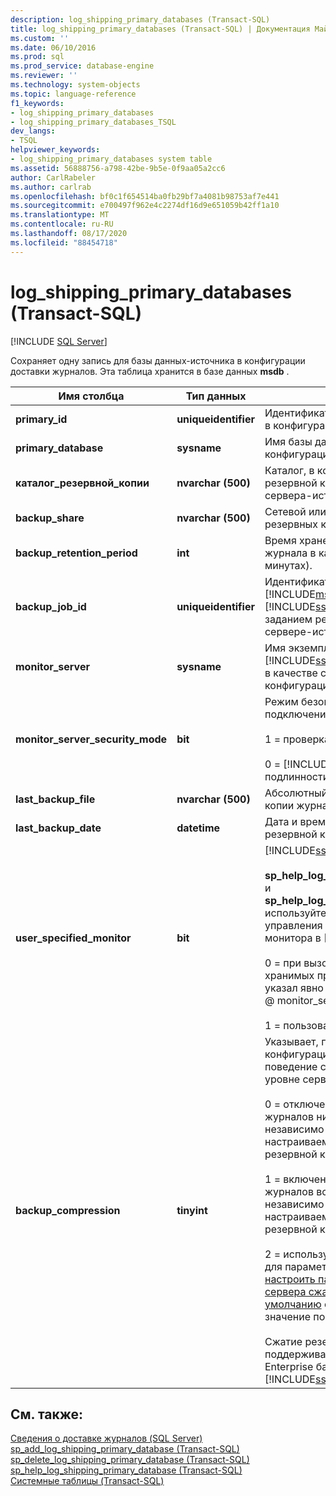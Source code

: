 ```yaml
---
description: log_shipping_primary_databases (Transact-SQL)
title: log_shipping_primary_databases (Transact-SQL) | Документация Майкрософт
ms.custom: ''
ms.date: 06/10/2016
ms.prod: sql
ms.prod_service: database-engine
ms.reviewer: ''
ms.technology: system-objects
ms.topic: language-reference
f1_keywords:
- log_shipping_primary_databases
- log_shipping_primary_databases_TSQL
dev_langs:
- TSQL
helpviewer_keywords:
- log_shipping_primary_databases system table
ms.assetid: 56888756-a798-42be-9b5e-0f9aa05a2cc6
author: CarlRabeler
ms.author: carlrab
ms.openlocfilehash: bf0c1f654514ba0fb29bf7a4081b98753af7e441
ms.sourcegitcommit: e700497f962e4c2274df16d9e651059b42ff1a10
ms.translationtype: MT
ms.contentlocale: ru-RU
ms.lasthandoff: 08/17/2020
ms.locfileid: "88454718"
---
```

# <a name="log_shipping_primary_databases-transact-sql"></a>log_shipping_primary_databases (Transact-SQL)
[!INCLUDE [SQL Server](../../includes/applies-to-version/sqlserver.md)]

  Сохраняет одну запись для базы данных-источника в конфигурации доставки журналов. Эта таблица хранится в базе данных **msdb** .  
  
|Имя столбца|Тип данных|Описание|  
|-----------------|---------------|-----------------|  
|**primary_id**|**uniqueidentifier**|Идентификатор базы данных-источника в конфигурации доставки журналов.|  
|**primary_database**|**sysname**|Имя базы данных-источника в конфигурации доставки журналов.|  
|**каталог_резервной_копии**|**nvarchar (500)**|Каталог, в котором хранятся файлы резервной копии журнала транзакций с сервера-источника.|  
|**backup_share**|**nvarchar (500)**|Сетевой или UNC-путь к каталогу резервных копий.|  
|**backup_retention_period**|**int**|Время хранения файла резервной копии журнала в каталоге резервных копий (в минутах).|  
|**backup_job_id**|**uniqueidentifier**|Идентификатор задания агента [!INCLUDE[msCoName](../../includes/msconame-md.md)] [!INCLUDE[ssNoVersion](../../includes/ssnoversion-md.md)], связанный с заданием резервного копирования на сервере-источнике.|  
|**monitor_server**|**sysname**|Имя экземпляра [!INCLUDE[msCoName](../../includes/msconame-md.md)] [!INCLUDE[ssDEnoversion](../../includes/ssdenoversion-md.md)], используемого в качестве сервера мониторинга в конфигурации доставки журналов.|  
|**monitor_server_security_mode**|**bit**|Режим безопасности, используемый для подключения к серверу мониторинга:<br /><br /> 1 = проверка подлинности Windows.<br /><br /> 0 = [!INCLUDE[ssNoVersion](../../includes/ssnoversion-md.md)] Проверка подлинности.|  
|**last_backup_file**|**nvarchar (500)**|Абсолютный путь последней резервной копии журнала транзакций.|  
|**last_backup_date**|**datetime**|Дата и время создания последней резервной копии журнала.|  
|**user_specified_monitor**|**bit**|[!INCLUDE[ssInternalOnly](../../includes/ssinternalonly-md.md)]<br /><br /> **sp_help_log_shipping_primary_database** и **sp_help_log_shipping_secondary_primary** используйте этот столбец для управления отображением параметров монитора в [!INCLUDE[ssManStudioFull](../../includes/ssmanstudiofull-md.md)] .<br /><br /> 0 = при вызове любой из этих двух хранимых процедур пользователь не указал явно значение для параметра ** \@ monitor_server** .<br /><br /> 1 = пользователь задал значение явно.|  
|**backup_compression**|**tinyint**|Указывает, переопределяет ли конфигурация доставки журналов поведение сжатия резервной копии на уровне сервера.<br /><br /> 0 = отключено. Резервные копии журналов никогда не сжимаются независимо от параметров настраиваемого сервером сжатия резервной копии.<br /><br /> 1 = включено. Резервные копии журналов всегда сжимаются независимо от параметров настраиваемого сервером сжатия резервной копии.<br /><br /> 2 = использует конфигурацию сервера для параметра [Просмотреть или настроить параметр конфигурации сервера сжатие резервной копии по умолчанию](../../database-engine/configure-windows/view-or-configure-the-backup-compression-default-server-configuration-option.md) сервер-конфигурация. Это значение по умолчанию.<br /><br /> Сжатие резервной копии поддерживается только в выпуске Enterprise базы данных [!INCLUDE[ssNoVersion](../../includes/ssnoversion-md.md)].|  
  
## <a name="see-also"></a>См. также:  
 [Сведения о доставке журналов (SQL Server)](../../database-engine/log-shipping/about-log-shipping-sql-server.md)   
 [sp_add_log_shipping_primary_database &#40;Transact-SQL&#41;](../../relational-databases/system-stored-procedures/sp-add-log-shipping-primary-database-transact-sql.md)   
 [sp_delete_log_shipping_primary_database &#40;Transact-SQL&#41;](../../relational-databases/system-stored-procedures/sp-delete-log-shipping-primary-database-transact-sql.md)   
 [sp_help_log_shipping_primary_database (Transact-SQL)](../../relational-databases/system-stored-procedures/sp-help-log-shipping-primary-database-transact-sql.md)   
 [Системные таблицы (Transact-SQL)](../../relational-databases/system-tables/system-tables-transact-sql.md)  
  
  
